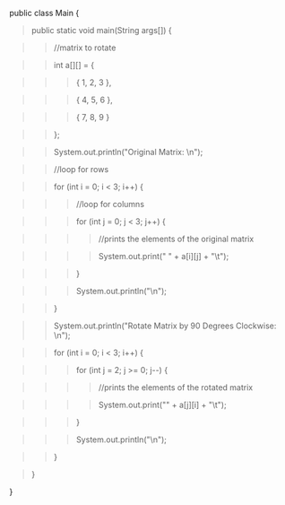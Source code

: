 public class Main {

> public static void main(String args\[\]) {

> > //matrix to rotate

> > int a\[\]\[\] = {

> > > { 1, 2, 3 },

> > > { 4, 5, 6 },

> > > { 7, 8, 9 }

> > };

> > System.out.println(\"Original Matrix: \\n\");

> > //loop for rows

> > for (int i = 0; i \< 3; i++) {

> > > //loop for columns

> > > for (int j = 0; j \< 3; j++) {

> > > > //prints the elements of the original matrix

> > > > System.out.print(\" \" + a\[i\]\[j\] + \"\\t\");

> > > }

> > > System.out.println(\"\\n\");

> > }

> > System.out.println(\"Rotate Matrix by 90 Degrees Clockwise: \\n\");

> > for (int i = 0; i \< 3; i++) {

> > > for (int j = 2; j >= 0; j\--) {

> > > > //prints the elements of the rotated matrix

> > > > System.out.print(\"\" + a\[j\]\[i\] + \"\\t\");

> > > }

> > > System.out.println(\"\\n\");

> > }

> }

}